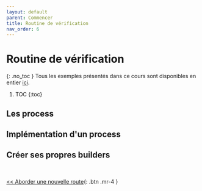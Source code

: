 ```yaml
---
layout: default
parent: Commencer
title: Routine de vérification
nav_order: 6
---
```


# Routine de vérification
{: .no_toc }
Tous les exemples présentés dans ce cours sont disponibles en entier [ici](https://github.com/duplojs/examples/tree/main/get-started/verification-routine).

1. TOC
{:toc}

## Les process

## Implémentation d'un process

## Créer ses propres builders

<br>

[\<\< Aborder une nouvelle route](../how-to-approach-new-road){: .btn .mr-4 } 